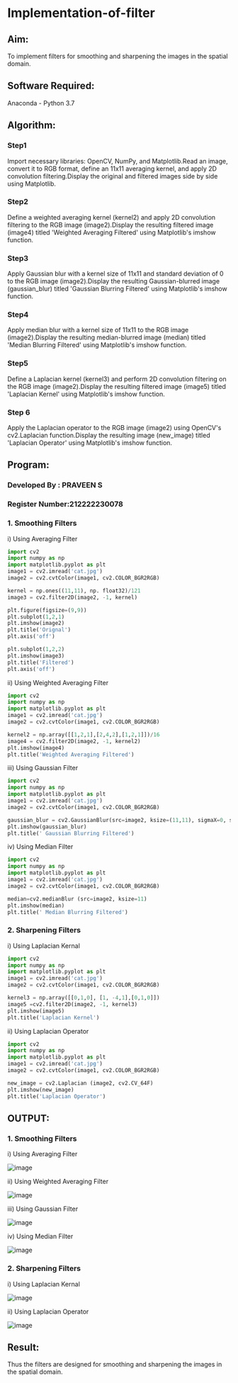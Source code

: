 # Implementation-of-filter
## Aim:
To implement filters for smoothing and sharpening the images in the spatial domain.

## Software Required:
Anaconda - Python 3.7

## Algorithm:
### Step1
Import necessary libraries: OpenCV, NumPy, and Matplotlib.Read an image, convert it to RGB format, define an 11x11 averaging kernel, and apply 2D convolution filtering.Display the original and filtered images side by side using Matplotlib.
### Step2
Define a weighted averaging kernel (kernel2) and apply 2D convolution filtering to the RGB image (image2).Display the resulting filtered image (image4) titled 'Weighted Averaging Filtered' using Matplotlib's imshow function.
### Step3
Apply Gaussian blur with a kernel size of 11x11 and standard deviation of 0 to the RGB image (image2).Display the resulting Gaussian-blurred image (gaussian_blur) titled 'Gaussian Blurring Filtered' using Matplotlib's imshow function.
### Step4
Apply median blur with a kernel size of 11x11 to the RGB image (image2).Display the resulting median-blurred image (median) titled 'Median Blurring Filtered' using Matplotlib's imshow function.
### Step5
Define a Laplacian kernel (kernel3) and perform 2D convolution filtering on the RGB image (image2).Display the resulting filtered image (image5) titled 'Laplacian Kernel' using Matplotlib's imshow function.
### Step 6
Apply the Laplacian operator to the RGB image (image2) using OpenCV's cv2.Laplacian function.Display the resulting image (new_image) titled 'Laplacian Operator' using Matplotlib's imshow function.
## Program:
### Developed By : PRAVEEN S
### Register Number:212222230078


### 1. Smoothing Filters

i) Using Averaging Filter
```py
import cv2
import numpy as np
import matplotlib.pyplot as plt
image1 = cv2.imread('cat.jpg')
image2 = cv2.cvtColor(image1, cv2.COLOR_BGR2RGB)

kernel = np.ones((11,11), np. float32)/121
image3 = cv2.filter2D(image2, -1, kernel)

plt.figure(figsize=(9,9))
plt.subplot(1,2,1)
plt.imshow(image2)
plt.title('Orignal')
plt.axis('off')

plt.subplot(1,2,2)
plt.imshow(image3)
plt.title('Filtered')
plt.axis('off')
```
ii) Using Weighted Averaging Filter
```py
import cv2
import numpy as np
import matplotlib.pyplot as plt
image1 = cv2.imread('cat.jpg')
image2 = cv2.cvtColor(image1, cv2.COLOR_BGR2RGB)

kernel2 = np.array([[1,2,1],[2,4,2],[1,2,1]])/16
image4 = cv2.filter2D(image2, -1, kernel2)
plt.imshow(image4)
plt.title('Weighted Averaging Filtered')

```
iii) Using Gaussian Filter
```py
import cv2
import numpy as np
import matplotlib.pyplot as plt
image1 = cv2.imread('cat.jpg')
image2 = cv2.cvtColor(image1, cv2.COLOR_BGR2RGB)

gaussian_blur = cv2.GaussianBlur(src=image2, ksize=(11,11), sigmaX=0, sigmaY=0)
plt.imshow(gaussian_blur)
plt.title(' Gaussian Blurring Filtered')
```

iv) Using Median Filter
```py
import cv2
import numpy as np
import matplotlib.pyplot as plt
image1 = cv2.imread('cat.jpg')
image2 = cv2.cvtColor(image1, cv2.COLOR_BGR2RGB)

median=cv2.medianBlur (src=image2, ksize=11)
plt.imshow(median)
plt.title(' Median Blurring Filtered')

```

### 2. Sharpening Filters
i) Using Laplacian Kernal
```py
import cv2
import numpy as np
import matplotlib.pyplot as plt
image1 = cv2.imread('cat.jpg')
image2 = cv2.cvtColor(image1, cv2.COLOR_BGR2RGB)

kernel3 = np.array([[0,1,0], [1, -4,1],[0,1,0]])
image5 =cv2.filter2D(image2, -1, kernel3)
plt.imshow(image5)
plt.title('Laplacian Kernel')
```
ii) Using Laplacian Operator
```py
import cv2
import numpy as np
import matplotlib.pyplot as plt
image1 = cv2.imread('cat.jpg')
image2 = cv2.cvtColor(image1, cv2.COLOR_BGR2RGB)

new_image = cv2.Laplacian (image2, cv2.CV_64F)
plt.imshow(new_image)
plt.title('Laplacian Operator')
```

## OUTPUT:

### 1. Smoothing Filters

i) Using Averaging Filter

![image](https://github.com/Praveen0500/Implementation-of-filter/assets/120218611/38b2651f-c46d-45ec-9b99-87311ecdf541)


ii) Using Weighted Averaging Filter

![image](https://github.com/Praveen0500/Implementation-of-filter/assets/120218611/e21b8d52-23bc-484d-9922-a77bd2ea9565)


iii) Using Gaussian Filter

![image](https://github.com/Praveen0500/Implementation-of-filter/assets/120218611/22ac30b4-71ad-4910-940d-e4fb12fb6517)



iv) Using Median Filter

![image](https://github.com/Praveen0500/Implementation-of-filter/assets/120218611/f0711642-3ede-409b-bdc1-8153731749bd)


### 2. Sharpening Filters


i) Using Laplacian Kernal

![image](https://github.com/Praveen0500/Implementation-of-filter/assets/120218611/4f3b5829-b371-4a6a-824f-d6a39ea1f979)


ii) Using Laplacian Operator

![image](https://github.com/Praveen0500/Implementation-of-filter/assets/120218611/df5fc992-7f44-4c5f-8be8-1c24b6c55308)



## Result:
Thus the filters are designed for smoothing and sharpening the images in the spatial domain.
